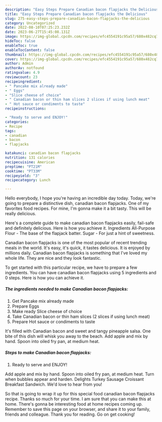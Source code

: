 ```yaml
---
description: "Easy Steps Prepare Canadian bacon flapjacks the Delicious"
title: "Easy Steps Prepare Canadian bacon flapjacks the Delicious"
slug: 275-easy-steps-prepare-canadian-bacon-flapjacks-the-delicious
category: Uncategorized
date: 2022-08-10T07:25:23.232Z
date: 2023-06-27T15:45:08.131Z
image: https://img-global.cpcdn.com/recipes/efc4554191c95a57/680x482cq70/canadian-bacon-flapjacks-recipe-main-photo.jpg
hideToc: false
enableToc: true
enableTocContent: false
thumbnail: https://img-global.cpcdn.com/recipes/efc4554191c95a57/680x482cq70/canadian-bacon-flapjacks-recipe-main-photo.jpg
cover: https://img-global.cpcdn.com/recipes/efc4554191c95a57/680x482cq70/canadian-bacon-flapjacks-recipe-main-photo.jpg
author: Admin
authorAv: notfound
ratingvalue: 4.9
reviewcount: 23
recipeingredient:
- " Pancake mix already made"
- " Eggs"
- "Slice cheese of choice"
- " Canadian bacon or thin ham slices 2 slices if using lunch meat"
- " Hot sauce or condiments to taste"
recipeinstructions:

- "Ready to serve and ENJOY!"
categories:
- Recipe
tags:
- canadian
- bacon
- flapjacks

katakunci: canadian bacon flapjacks 
nutrition: 131 calories
recipecuisine: American
preptime: "PT21M"
cooktime: "PT33M"
recipeyield: "3"
recipecategory: Lunch

---
```



Hello everybody, I hope you're having an incredible day today. Today, we're going to prepare a distinctive dish, canadian bacon flapjacks. One of my favorites food recipes. For mine, I'm gonna make it a bit tasty. This will be really delicious.

Here&#39;s a complete guide to make canadian bacon flapjacks easily, fail-safe and definitely delicious. Here is how you achieve it. Ingredients All-Purpose Flour - The base of the flapjack batter. Sugar - For just a hint of sweetness.

Canadian bacon flapjacks is one of the most popular of recent trending meals in the world. It's easy, it's quick, it tastes delicious. It is enjoyed by millions daily. Canadian bacon flapjacks is something that I've loved my whole life. They are nice and they look fantastic.


To get started with this particular recipe, we have to prepare a few ingredients. You can have canadian bacon flapjacks using 5 ingredients and 0 steps. Here is how you can achieve it.

<!--inarticleads1-->

##### The ingredients needed to make Canadian bacon flapjacks:

1. Get  Pancake mix already made
1. Prepare  Eggs
1. Make ready Slice cheese of choice
1. Take  Canadian bacon or thin ham slices (2 slices if using lunch meat)
1. Prepare  Hot sauce or condiments to taste


It&#39;s filled with Canadian bacon and sweet and tangy pineapple salsa. One bite of this dish will whisk you away to the beach. Add apple and mix by hand. Spoon into oiled fry pan, at medium heat. 

<!--inarticleads2-->

##### Steps to make Canadian bacon flapjacks:


1. Ready to serve and ENJOY!

Add apple and mix by hand. Spoon into oiled fry pan, at medium heat. Turn when bubbles appear and harden. Delights Turkey Sausage Croissant Breakfast Sandwich. We&#39;d love to hear from you! 

So that is going to wrap it up for this special food canadian bacon flapjacks recipe. Thanks so much for your time. I am sure that you can make this at home. There's gonna be interesting food at home recipes coming up. Remember to save this page on your browser, and share it to your family, friends and colleague. Thank you for reading. Go on get cooking!

